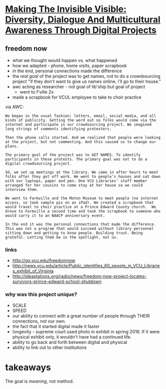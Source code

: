 # [Making The Invisible Visible: Diversity, Dialogue And Multicultural Awareness Through Digital Projects](http://ndlc.info/program/sessions/Making-the-Invisible-Visible-Diversity,-Dialougue-and-Multicultural-Awareness-Through-Digital-Projects)

## freedom now
 - what we thought would happen vs. what happened 
 - how we adapted - phone, home visits, paper scrapbook
 - in the end, personal connections made the difference
 - the *real goal* of the project was to get names, not to do a crowdsourcing project "if they don't want to give us names online, i'll go to their house."
 - awc acting as researcher - not goal of lib'ship but goal of project
     + went to f'ville 2x
 - made a scrapbook for VCUL employee to take to choir practice

via AWC:

    We began in the usual fashion: letters, email, social media, and all kinds of publicity. Getting the word out so folks would come via the internet and participate in our crowdsourcing project. We imagined long strings of comments identifying protesters.

    Then the phone calls started. And we realized that people were looking at the project, but not commenting. And this caused us to change our plans.

    The primary goal of the project was to GET NAMES. To identify participants in these protests. The primary goal was not to do a digital crowdsourcing project.

    SO, we set up meetings at the library. We came in after hours to meet folks after they got off work. We went to people’s houses and sat down with our laptops, paper and pen. One VCU Libraries’ staff member arranged for her cousins to come stay at her house so we could interview them.

    We went to Farmville and the Moton Museum to meet people (no internet access, so took sample pix on an iPad). We created a scrapbook that would travel to choir practice at a Prince Edward County church.  We drove to Farmville a second time and took the scrapbook to someone who would carry it to an NAACP anniversary event.

    In the end it was the personal connections that made the difference. This was not a program that would succeed without library personnel sitting down and getting to know people. Building trust. Being grateful. Letting them be in the spotlight, not us.

### links

 - http://go.vcu.edu/freedomnow
 - http://news.vcu.edu/article/Public_identifies_60_people_in_VCU_Libraries_exhibit_of_Virginia
 - http://ideastations.org/radio/news/freedom-now-project-locates-survivors-prince-edward-school-shutdown

### why was this project unique?

 - SCALE
 - SPEED
 - our ability to connect with a great number of people through THEIR connections, not our own. 
 - the fact that it started digital made it faster
 - longevity - supreme court used photo in exhibit in spring 2016. If it were physical exhibit only, it wouldn't have had a continued life.
 - ability to go back and forth between digital and physical
 - ability to link out to other institutions 

# takeaways

The goal is *meaning*, not method.
